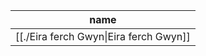 | name                                                               |
| ------------------------------------------------------------------ |
| [[./Eira ferch Gwyn\|Eira ferch Gwyn]] |
